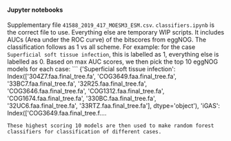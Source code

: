 #### Jupyter notebooks
Supplementary file ```41588_2019_417_MOESM3_ESM.csv```. `classifiers.ipynb` is the correct file to use. Everything 
else are temporary WIP scripts. It includes AUCs (Area under the ROC curve) of the bitscores from eggNOG. The 
classification follows as 1 vs all scheme. For example: for the case `Superficial soft tissue infection`, this is 
labelled as 1, everything else is labelled as 0. Based on max AUC scores, we then pick the top 10 eggNOG models for 
each case: ``` {'Superficial soft tissue infection': Index(['304Z7.faa.final_tree.fa', 'COG3649.faa.final_tree.fa',
        '33BC7.faa.final_tree.fa', '32R25.faa.final_tree.fa',
        'COG3646.faa.final_tree.fa', 'COG1312.faa.final_tree.fa',
        'COG1674.faa.final_tree.fa', '330BC.faa.final_tree.fa',
        '32UC6.faa.final_tree.fa', '33RTZ.faa.final_tree.fa'],
       dtype='object'),
 'iGAS': Index(['COG3649.faa.final_tree.f....
 ```
These highest scoring 10 models are then used to make random forest classifiers for classification of different cases. 
